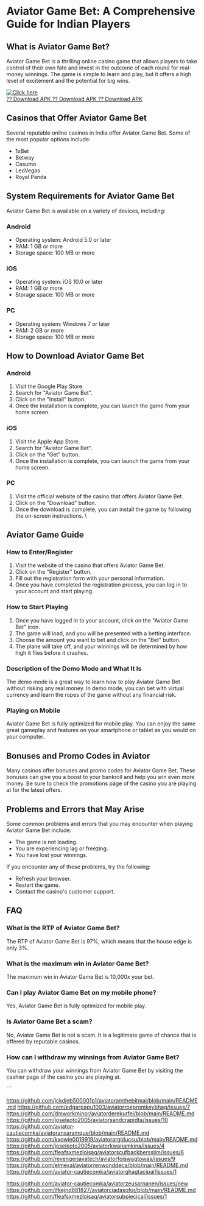 # Aviator Game Bet: A Comprehensive Guide for Indian Players

## What is Aviator Game Bet?

Aviator Game Bet is a thrilling online casino game that allows players
to take control of their own fate and invest in the outcome of each
round for real-money winnings. The game is simple to learn and play, but
it offers a high level of excitement and the potential for big wins.

[![Click
here](https://readscoops.com/wp-content/uploads/2023/03/Readscoop-aviator-1-1.jpg)](https://traff.sbs/deff?key=aviator+game+bet)\
[?? Download APK ?? Download APK ?? Download
APK](https://traff.sbs/deff?key=aviator+game+bet)

## Casinos that Offer Aviator Game Bet

Several reputable online casinos in India offer Aviator Game Bet. Some
of the most popular options include:

-   1xBet
-   Betway
-   Casumo
-   LeoVegas
-   Royal Panda

## System Requirements for Aviator Game Bet

Aviator Game Bet is available on a variety of devices, including:

### Android

-   Operating system: Android 5.0 or later
-   RAM: 1 GB or more
-   Storage space: 100 MB or more

### iOS

-   Operating system: iOS 10.0 or later
-   RAM: 1 GB or more
-   Storage space: 100 MB or more

### PC

-   Operating system: Windows 7 or later
-   RAM: 2 GB or more
-   Storage space: 100 MB or more

## How to Download Aviator Game Bet

### Android

1.  Visit the Google Play Store.
2.  Search for "Aviator Game Bet".
3.  Click on the "Install" button.
4.  Once the installation is complete, you can launch the game from your
    home screen.

### iOS

1.  Visit the Apple App Store.
2.  Search for "Aviator Game Bet".
3.  Click on the "Get" button.
4.  Once the installation is complete, you can launch the game from your
    home screen.

### PC

1.  Visit the official website of the casino that offers Aviator Game
    Bet.
2.  Click on the "Download" button.
3.  Once the download is complete, you can install the game by following
    the on-screen instructions.
    \

## Aviator Game Guide

### How to Enter/Register

1.  Visit the website of the casino that offers Aviator Game Bet.
2.  Click on the "Register" button.
3.  Fill out the registration form with your personal information.
4.  Once you have completed the registration process, you can log in to
    your account and start playing.

### How to Start Playing

1.  Once you have logged in to your account, click on the "Aviator
    Game Bet" icon.
2.  The game will load, and you will be presented with a betting
    interface.
3.  Choose the amount you want to bet and click on the "Bet"
    button.
4.  The plane will take off, and your winnings will be determined by how
    high it flies before it crashes.

### Description of the Demo Mode and What It Is

The demo mode is a great way to learn how to play Aviator Game Bet
without risking any real money. In demo mode, you can bet with virtual
currency and learn the ropes of the game without any financial risk.

### Playing on Mobile

Aviator Game Bet is fully optimized for mobile play. You can enjoy the
same great gameplay and features on your smartphone or tablet as you
would on your computer.

## Bonuses and Promo Codes in Aviator

Many casinos offer bonuses and promo codes for Aviator Game Bet. These
bonuses can give you a boost to your bankroll and help you win even more
money. Be sure to check the promotions page of the casino you are
playing at for the latest offers.

## Problems and Errors that May Arise

Some common problems and errors that you may encounter when playing
Aviator Game Bet include:

-   The game is not loading.
-   You are experiencing lag or freezing.
-   You have lost your winnings.

If you encounter any of these problems, try the following:

-   Refresh your browser.
-   Restart the game.
-   Contact the casino\'s customer support.

## FAQ

### What is the RTP of Aviator Game Bet?

The RTP of Aviator Game Bet is 97%, which means that the house edge is
only 3%.

### What is the maximum win in Aviator Game Bet?

The maximum win in Aviator Game Bet is 10,000x your bet.

### Can I play Aviator Game Bet on my mobile phone?

Yes, Aviator Game Bet is fully optimized for mobile play.

### Is Aviator Game Bet a scam?

No, Aviator Game Bet is not a scam. It is a legitimate game of chance
that is offered by reputable casinos.

### How can I withdraw my winnings from Aviator Game Bet?

You can withdraw your winnings from Aviator Game Bet by visiting the
cashier page of the casino you are playing at.

\`\`\`

https://github.com/jckdjeb500001p1/aviatoramthebitmai/blob/main/README.md
https://github.com/edgarpapu1003/aviatorroepromkeybhag/issues/7
https://github.com/dmworkminor/aviatorderekurfei/blob/main/README.md
https://github.com/joseleoto2005/aviatorsandcrapidta/issues/10
https://github.com/aviator-cautiecomka/aviatoransaramque/blob/main/README.md
https://github.com/kxowie0019919/aviatorargiducsu/blob/main/README.md
https://github.com/joseleoto2005/aviatorkwanamkina/issues/4
https://github.com/fleafsxmezloisaq/aviatorscufbackbersslim/issues/6
https://github.com/revengerjavatech/aviatorfoiswagtowas/issues/9
https://github.com/elmexal/aviatorrenwonddeca/blob/main/README.md
https://github.com/aviator-cautiecomka/aviatorghagtacipal/issues/1

https://github.com/aviator-cautiecomka/aviatorzeusarnanen/issues/new
https://github.com/ifkejnd881827/aviatorciadasofor/blob/main/README.md
https://github.com/fleafsxmezloisaq/aviatorsubpiecical/issues/1
